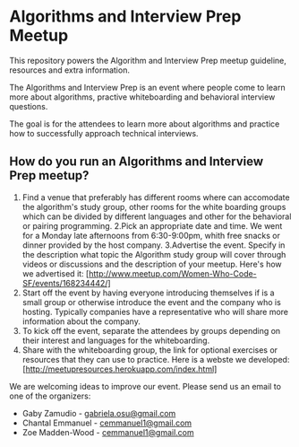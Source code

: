 Algorithms and Interview Prep Meetup
=====================================

This repository powers the Algorithm and Interview Prep meetup guideline, resources and extra information.  

The Algorithms and Interview Prep is an event where people come to learn more about algorithms, practive whiteboarding and behavioral interview questions.  

The goal is for the attendees to learn more about algorithms and practice how to successfully approach technical interviews.

How do you run an Algorithms and Interview Prep meetup?
-------------------------------------------------------

1. Find a venue that preferably has different rooms where can accomodate the algorithm's study group, other rooms for the white boarding groups which can be divided by different languages and other for the behavioral or pairing programming.
2.Pick an appropriate date and time. We went for a Monday late afternoons from 6:30-9:00pm, whith free snacks or dinner provided by the host company.
3.Advertise the event.  Specify in the description what topic the Algorithm study group will cover through videos or discussions and the description of your meetup.  Here's how we advertised it:  [http://www.meetup.com/Women-Who-Code-SF/events/168234442/]
4. Start off the event by having everyone introducing themselves if is a small group or otherwise introduce the event and the company who is hosting.  Typically companies have a representative who will share more information about the company. 
5. To kick off the event, separate the attendees by groups depending on their interest and languages for the whiteboarding. 
6. Share with the whiteboarding group, the link for optional exercises or resources that they can use to practice.  Here is a webste we developed:  [http://meetupresources.herokuapp.com/index.html]

We are welcoming ideas to improve our event. Please send us an email to one of the organizers:
+ Gaby Zamudio - gabriela.osu@gmail.com 
+ Chantal Emmanuel - cemmanuel1@gmail.com
+ Zoe Madden-Wood - cemmanuel1@gmail.com


